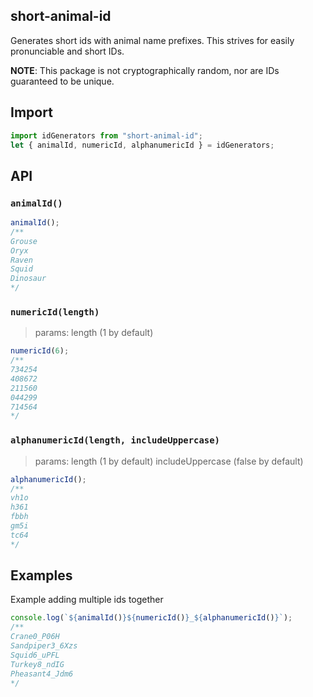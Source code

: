 ## short-animal-id

Generates short ids with animal name prefixes. This strives for easily pronunciable and short IDs.

**NOTE**: This package is not cryptographically random, nor are IDs guaranteed to be unique.

## Import

```js
import idGenerators from "short-animal-id";
let { animalId, numericId, alphanumericId } = idGenerators;
```

## API

### `animalId()`

```js
animalId();
/**
Grouse
Oryx
Raven
Squid
Dinosaur
*/
```

### `numericId(length)`

> params:
> length (1 by default)

```js
numericId(6);
/**
734254
408672
211560
044299
714564
*/
```

### `alphanumericId(length, includeUppercase)`

> params:
> length (1 by default)
> includeUppercase (false by default)

```js
alphanumericId();
/**
vh1o
h361
fbbh
gm5i
tc64
*/
```

## Examples

Example adding multiple ids together

```js
console.log(`${animalId()}${numericId()}_${alphanumericId()}`);
/**
Crane0_P06H
Sandpiper3_6Xzs
Squid6_uPFL
Turkey8_ndIG
Pheasant4_Jdm6
*/
```
